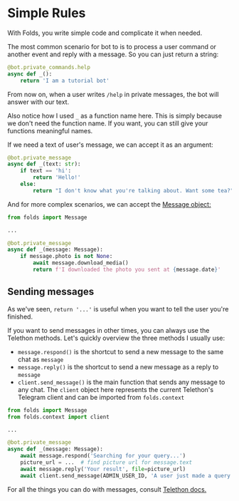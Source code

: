 # Simple Rules

With Folds, you write simple code and complicate it when needed.

The most common scenario for bot to is to process a user command or another event and reply with a message.
So you can just return a string:

```python
@bot.private_commands.help
async def _():
    return 'I am a tutorial bot'
```

From now on, when a user writes `/help` in private messages, the bot will answer with our text.

Also notice how I used `_` as a function name here.
This is simply because we don't need the function name. 
If you want, you can still give your functions meaningful names.

If we need a text of user's message, we can accept it as an argument:

```python
@bot.private_message
async def _(text: str):
    if text == 'hi':
        return 'Hello!'
    else:
        return "I don't know what you're talking about. Want some tea?"
```

And for more complex scenarios, we can accept the [Message object:](https://docs.telethon.dev/en/stable/quick-references/objects-reference.html)

```python
from folds import Message

...

@bot.private_message
async def _(message: Message):
    if message.photo is not None:
        await message.download_media()
        return f'I downloaded the photo you sent at {message.date}'
```

## Sending messages

As we've seen, `return '...'` is useful when you want to tell the user you're finished.

If you want to send messages in other times, you can always use the Telethon methods.
Let's quickly overview the three methods I usually use:

- `message.respond()` is the shortcut to send a new message to the same chat as `message`
- `message.reply()` is the shortcut to send a new message as a reply to `message`
- `client.send_message()` is the main function that sends any message to any chat.
The `client` object here represents the current Telethon's Telegram client and can be imported from `folds.context`


```python
from folds import Message
from folds.context import client

...

@bot.private_message
async def _(message: Message):
    await message.respond('Searching for your query...')
    picture_url = ...  # find picture url for message.text
    await message.reply('Your result', file=picture_url)
    await client.send_message(ADMIN_USER_ID, 'A user just made a query')
```

For all the things you can do with messages, consult [Telethon docs.](https://docs.telethon.dev/en/stable/quick-references/objects-reference.html)

